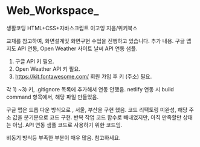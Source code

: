 # Web_Workspace_
생활코딩 HTML+CSS+자바스크립트 
이고잉 지음/위키북스

교재를 참고하여, 화면설계및 화면구현 수업을 진행하고 있습니다.
추가 내용. 
구글 맵 지도 API 연동, Open Weather 사이트 날씨 API 연동  샘플. 
1) 구글 API 키 필요.
2) Open Weather API 키 필요.
3) https://kit.fontawesome.com/ 회원 가입 후 키 (주소) 필요. 

각 1) ~3) 키, .gitignore 목록에 추가해서 연동 안했음. 
netlify 연동 시 build command 항목에서, 해당 파일 만들었음. 

구글 맵은 드롭 다운 방식으로 , 서울, 부산을 구현 했음. 
코드 리팩토링 미완성, 해당 주소 값을 분기문으로 코드 구현. 
반복 작업 코드 함수로 빼내었지만, 아직 만족할만 상태는 아님.
API 연동 샘플 코드로 사용하기 위한 코드임. 

비동기 방식등 부족한 부분이 매우 많음. 
참고하세요.
